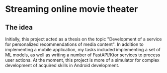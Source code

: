 # Streaming online movie theater
## The idea
Initially, this project acted as a thesis on the topic "Development of a service for personalized recommendations of media content". In addition to implementing a mobile application, my tasks included implementing a set of ML models, as well as writing a number of FastAPI/Ktor services to process user actions. At the moment, this project is more of a simulator for complex development of acquired skills in Android development.
